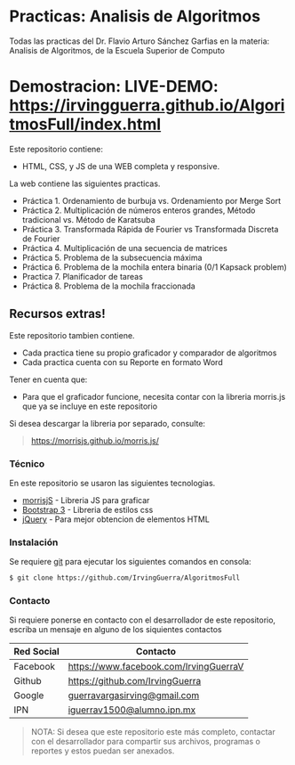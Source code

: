 # Practicas: Analisis de Algoritmos

Todas las practicas del Dr. Flavio Arturo Sánchez Garfias en la materia: Analisis de Algoritmos, de la Escuela Superior de Computo

# Demostracion: LIVE-DEMO: https://irvingguerra.github.io/AlgoritmosFull/index.html

Este repositorio contiene: 
  - HTML, CSS, y JS de una WEB completa y responsive.

La web contiene las siguientes practicas.
  - Práctica 1. Ordenamiento de burbuja vs. Ordenamiento por Merge Sort
  - Práctica 2. Multiplicación de números enteros grandes, Método tradicional vs. Método de Karatsuba
  - Práctica 3. Transformada Rápida de Fourier vs Transformada Discreta de Fourier
  - Práctica 4. Multiplicación de una secuencia de matrices
  - Práctica 5. Problema de la subsecuencia máxima
  - Práctica 6. Problema de la mochila entera binaria (0/1 Kapsack problem)
  - Practica 7. Planificador de tareas
  - Práctica 8. Problema de la mochila fraccionada
  
## Recursos extras!

Este repositorio tambien contiene.

  - Cada practica tiene su propio graficador y comparador de algoritmos
  - Cada practica cuenta con su Reporte en formato Word

Tener en cuenta que:
  - Para que el graficador funcione, necesita contar con la libreria morris.js que ya se incluye en este repositorio

Si desea descargar la libreria por separado, consulte: 

> https://morrisjs.github.io/morris.js/

### Técnico

En este repositorio se usaron las siguientes tecnologias.

* [morrisjS](https://morrisjs.github.io/morris.js/) - Libreria JS para graficar
* [Bootstrap 3](http://breakdance.io) - Libreria de estilos css
* [jQuery](https://jquery.com/) - Para mejor obtencion de elementos HTML
 
### Instalación

Se requiere [git](https://git-scm.com/) para ejecutar los siguientes comandos en consola:

```sh
$ git clone https://github.com/IrvingGuerra/AlgoritmosFull
```

### Contacto

Si requiere ponerse en contacto con el desarrollador de este repositorio, escriba un mensaje en alguno de los siquientes contactos

| Red Social | Contacto |
| ------ | ------ |
| Facebook | https://www.facebook.com/IrvingGuerraV|
| Github | https://github.com/IrvingGuerra |
| Google | guerravargasirving@gmail.com |
| IPN | iguerrav1500@alumno.ipn.mx |

 > NOTA: Si desea que este repositorio este más completo, contactar con el desarrollador para compartir sus archivos, programas o reportes y estos puedan ser anexados.
